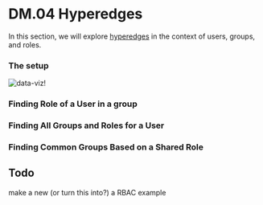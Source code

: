 DM.04 Hyperedges
================

In this section, we will explore [hyperedges](http://en.wikipedia.org/wiki/Hypergraph) in the context of users, groups, and roles.

### The setup
![data-viz!](https://raw.github.com/verdverm/neo4j-tutorials/DataModeling/04-Hyperedges/cypher-hyperedgecommongroups-graph.svg)

### Finding Role of a User in a group



### Finding All Groups and Roles for a User



### Finding Common Groups Based on a Shared Role











Todo
-----

make a new (or turn this into?) a RBAC example
